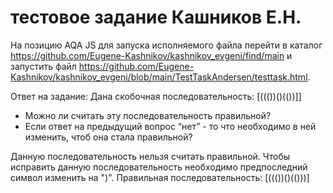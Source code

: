 # тестовое задание Кашников Е.Н.
На позицию AQA JS для запуска исполняемого файла перейти в каталог https://github.com/Eugene-Kashnikov/kashnikov_evgeni/find/main и запустить файл https://github.com/Eugene-Kashnikov/kashnikov_evgeni/blob/main/TestTaskAndersen/testtask.html. 


Ответ на задание: Дана скобочная последовательность: [((())()(())]]
- Можно ли считать эту последовательность правильной?
- Если ответ на предыдущий вопрос “нет” - то что необходимо в ней изменить, чтоб она стала правильной?

Данную последовательность нельзя считать правильной. Чтобы исправить данную последовательность необходимо предпоследний символ изменить на ")".
Правильная последовательность: [((())()(()))]
